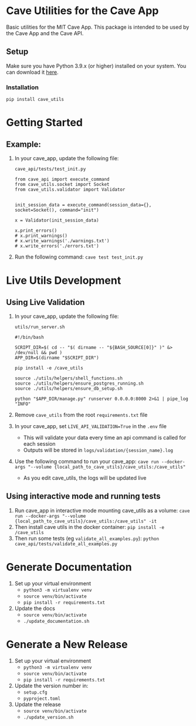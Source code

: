 Cave Utilities for the Cave App
==========
Basic utilities for the MIT Cave App. This package is intended to be used by the Cave App and the Cave API.

Setup
----------

Make sure you have Python 3.9.x (or higher) installed on your system. You can download it [here](https://www.python.org/downloads/).

### Installation

```
pip install cave_utils
```

# Getting Started
## Example:
1. In your cave_app, update the following file:

    `cave_api/tests/test_init.py`
    ```
    from cave_api import execute_command
    from cave_utils.socket import Socket
    from cave_utils.validator import Validator


    init_session_data = execute_command(session_data={}, socket=Socket(), command="init")

    x = Validator(init_session_data)

    x.print_errors()
    # x.print_warnings()
    # x.write_warnings('./warnings.txt')
    # x.write_errors('./errors.txt')
    ```

2. Run the following command:
    `cave test test_init.py`

# Live Utils Development 

## Using Live Validation

1. In your cave_app, update the following file:

    `utils/run_server.sh`
    ```
    #!/bin/bash

    SCRIPT_DIR=$( cd -- "$( dirname -- "${BASH_SOURCE[0]}" )" &> /dev/null && pwd )
    APP_DIR=$(dirname "$SCRIPT_DIR")

    pip install -e /cave_utils

    source ./utils/helpers/shell_functions.sh
    source ./utils/helpers/ensure_postgres_running.sh
    source ./utils/helpers/ensure_db_setup.sh

    python "$APP_DIR/manage.py" runserver 0.0.0.0:8000 2>&1 | pipe_log "INFO"
    ```

2. Remove `cave_utils` from the root `requirements.txt` file

3. In your cave_app, set `LIVE_API_VALIDATION=True` in the `.env` file
    - This will validate your data every time an api command is called for each session
    - Outputs will be stored in `logs/validation/{session_name}.log`

4. Use the following command to run your cave_app:
    `cave run --docker-args "--volume {local_path_to_cave_utils}/cave_utils:/cave_utils"`
    - As you edit cave_utils, the logs will be updated live

## Using interactive mode and running tests

1. Run cave_app in interactive mode mounting cave_utils as a volume:
    `cave run --docker-args "--volume {local_path_to_cave_utils}/cave_utils:/cave_utils" -it`
2. Then install cave utils in the docker container:
    `pip install -e /cave_utils`
3. Then run some tests (eg `validate_all_examples.py`): 
    `python cave_api/tests/validate_all_examples.py`

# Generate Documentation

1. Set up your virtual environment
    - `python3 -m virtualenv venv`
    - `source venv/bin/activate`
    - `pip install -r requirements.txt`
2. Update the docs
    - `source venv/bin/activate`
    - `./update_documentation.sh`

# Generate a New Release

1. Set up your virtual environment
    - `python3 -m virtualenv venv`
    - `source venv/bin/activate`
    - `pip install -r requirements.txt`
2. Update the version number in:
    - `setup.cfg`
    - `pyproject.toml`
3. Update the release
    - `source venv/bin/activate`
    - `./update_version.sh`